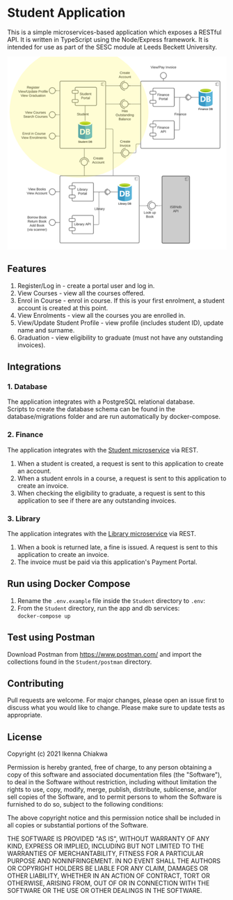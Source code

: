# Student Application
This is a simple microservices-based application which exposes a RESTful API. It is written in TypeScript using the Node/Express framework. It is intended for use as part of the SESC module at Leeds Beckett University.

![component diagram](public/images/Student.png "Component Diagram")

## Features
1. Register/Log in - create a portal user and log in.
2. View Courses - view all the courses offered.
3. Enrol in Course - enrol in course. If this is your first enrolment, a student account is created at this point.
4. View Enrolments - view all the courses you are enrolled in.
5. View/Update Student Profile - view profile (includes student ID), update name and surname.
6. Graduation - view eligibility to graduate (must not have any outstanding invoices).


## Integrations
### 1. Database
The application integrates with a PostgreSQL relational database.</br>
Scripts to create the database schema can be found in the database/migrations folder and are run automatically by docker-compose.

### 2. Finance
The application integrates with the [Student microservice](https://github.com/officialdarnyc/sesc-finance-backend) via REST.
1. When a student is created, a request is sent to this application to create an account.
2. When a student enrols in a course, a request is sent to this application to create an invoice.
3. When checking the eligibility to graduate, a request is sent to this application to see if there are any outstanding invoices.

### 3. Library
The application integrates with the [Library microservice](https://github.com/AidanCurley/CESBooks) via REST.
1. When a book is returned late, a fine is issued. A request is sent to this application to create an invoice.
2. The invoice must be paid via this application's Payment Portal.


## Run using Docker Compose
1. Rename the `.env.example` file inside the `Student` directory to `.env`:<br/>
2. From the `Student` directory, run the app and db services:<br/>
   `docker-compose up`

## Test using Postman
Download Postman from https://www.postman.com/ and import the collections found in the `Student/postman` directory.

## Contributing
Pull requests are welcome. For major changes, please open an issue first to discuss what you would like to change.
Please make sure to update tests as appropriate.

## License
Copyright (c) 2021 Ikenna Chiakwa

Permission is hereby granted, free of charge, to any person obtaining a copy
of this software and associated documentation files (the "Software"), to deal
in the Software without restriction, including without limitation the rights
to use, copy, modify, merge, publish, distribute, sublicense, and/or sell
copies of the Software, and to permit persons to whom the Software is
furnished to do so, subject to the following conditions:

The above copyright notice and this permission notice shall be included in all
copies or substantial portions of the Software.

THE SOFTWARE IS PROVIDED "AS IS", WITHOUT WARRANTY OF ANY KIND, EXPRESS OR
IMPLIED, INCLUDING BUT NOT LIMITED TO THE WARRANTIES OF MERCHANTABILITY,
FITNESS FOR A PARTICULAR PURPOSE AND NONINFRINGEMENT. IN NO EVENT SHALL THE
AUTHORS OR COPYRIGHT HOLDERS BE LIABLE FOR ANY CLAIM, DAMAGES OR OTHER
LIABILITY, WHETHER IN AN ACTION OF CONTRACT, TORT OR OTHERWISE, ARISING FROM,
OUT OF OR IN CONNECTION WITH THE SOFTWARE OR THE USE OR OTHER DEALINGS IN THE
SOFTWARE.